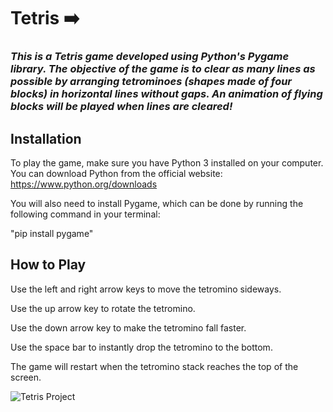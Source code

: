 # Tetris :arrow_right:

<em> <h3> This is a Tetris game developed using Python's Pygame library. The objective of the game is to clear as many lines as possible by arranging tetrominoes (shapes made of four blocks) in horizontal lines without gaps. An animation of flying blocks will be played when lines are cleared! </h3> </em>

## Installation ##

To play the game, make sure you have Python 3 installed on your computer. You can download Python from the official website: https://www.python.org/downloads

<p>You will also need to install Pygame, which can be done by running the following command in your terminal:

<p> "pip install pygame"

## How to Play ##

<p> Use the left and right arrow keys to move the tetromino sideways.
<p> Use the up arrow key to rotate the tetromino.
<p> Use the down arrow key to make the tetromino fall faster.
<p> Use the space bar to instantly drop the tetromino to the bottom.
<p> The game will restart when the tetromino stack reaches the top of the screen.

![Tetris Project](https://user-images.githubusercontent.com/109609935/229643672-0bc88b18-1785-4c4a-8edc-6762ac6813ea.jpg)
